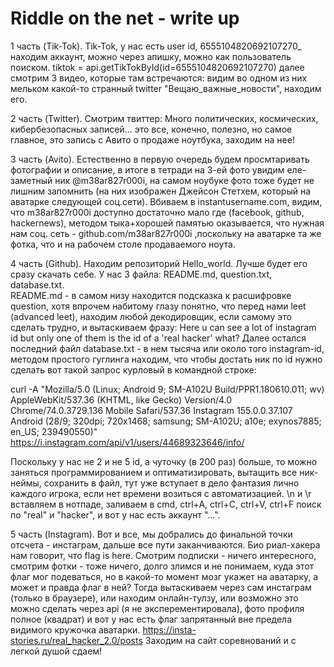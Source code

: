 # Riddle on the net - write up

1 часть (Tik-Tok).
Tik-Tok, у нас есть user id, 6555104820692107270_ находим аккаунт, можно через апишку, можно как пользователь поиском.
tiktok = api.getTikTokById(id=6555104820692107270)
далее смотрим 3 видео, которые там встречаются:
видим во одном из них мельком какой-то странный twitter "Вещаю_важные_новости", находим его.

2 часть (Twitter).
Смотрим твиттер: 
Много политических, космических, кибербезопасных записей... это все, конечно, полезно, но самое главное, это запись с Авито о продаже ноутбука, заходим на нее!

3 часть (Avito).
Естественно в первую очередь будем просмтаривать фотографии и описание, в итоге в тетради на 3-ей фото увидим еле-заметный ник @m38ar827r000i, на самом ноубуке фото тоже будет не лишним запомнить (на них изображен Джейсон Стетхем, который на аватарке следующей соц.сети). Вбиваем в instantusername.com, видим, что m38ar827r000i доступно достаточно мало где (facebook, github, hackernews), методом тыка+хорошей памятью оказывается, что нужная нам соц. сеть - github.com/m38ar827r000i ,поскольку на аватарке та же фотка, что и на рабочем столе продаваемого ноута.

4 часть (Github).
Находим репозиторий Hello_world. Лучше будет его сразу скачать себе. У нас 3 файла: README.md, question.txt, database.txt.  
README.md - в самом низу находится подсказка к расшифровке question, хотя впрочем набитому глазу понятно, что перед нами leet (advanced leet), находим любой декодировщик, если самому это сделать трудно, и вытаскиваем фразу:
Here u can see a lot of instagram id but only one of them is the id of a 'real hacker' what?
Далее остался последний файл database.txt - в нем тысяча или около того instagram-id, методом простого гуглинга находим, что чтобы достать ник по id нужно сделать вот такой запрос курловый в командной строке:

curl -A "Mozilla/5.0 (Linux; Android 9; SM-A102U Build/PPR1.180610.011; wv) AppleWebKit/537.36 (KHTML, like Gecko) Version/4.0 Chrome/74.0.3729.136 Mobile Safari/537.36 Instagram 155.0.0.37.107 Android (28/9; 320dpi; 720x1468; samsung; SM-A102U; a10e; exynos7885; en_US; 239490550)" https://i.instagram.com/api/v1/users/44689323646/info/

Поскольку у нас не 2 и не 5 id, а чуточку (в 200 раз) больше, то можно заняться программированием и оптиматизировать, вытащить все ник-неймы, сохранить в файл, тут уже вступает в дело фантазия лично каждого игрока, если нет времени возиться с автоматизацией. \n и \r вставляем в нотпаде, заливаем в cmd, ctrl+A, ctrl+C, ctrl+V, ctrl+F поиск по "real" и "hacker", и вот у нас есть аккаунт "...".

5 часть (Instagram).
Вот и все, мы добрались до финальной точки отсчета - инстаграм, дальше все пути заканчиваются. Био риал-хакера нам говорит, что flag is here. Смотрим подписки - ничего интересного, смотрим фотки - тоже ничего, долго злимся и не понимаем, куда этот флаг мог подеваться, но в какой-то момент мозг укажет на аватарку, а может и правда флаг в ней? Тогда вытаскиваем через сам инстаграм (только в браузере), или находим онлайн-тулзу, или возможно это можно сделать через api (я не эксперементировала), фото профиля полное (квадрат) и вот у нас есть флаг запрятанный вне предела видимого кружочка аватарки.
https://insta-stories.ru/real_hacker_2.0/posts
Заходим на сайт соревнований и с легкой душой сдаем!
